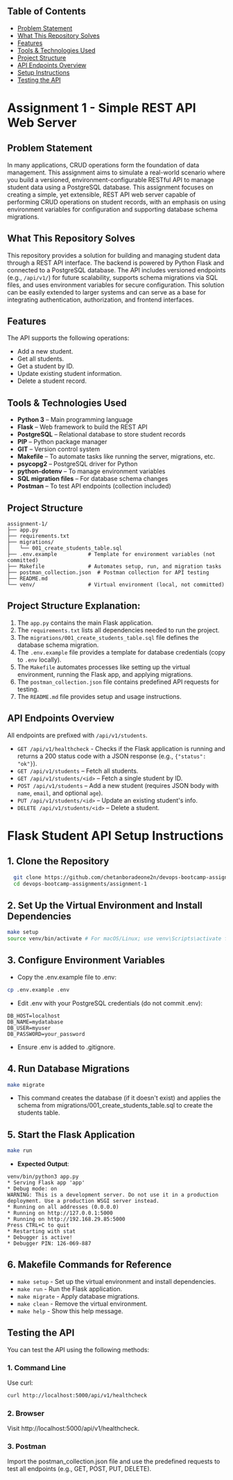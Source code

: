 ## Table of Contents
- [Problem Statement](#problem-statement)
- [What This Repository Solves](#what-this-repository-solves)
- [Features](#features)
- [Tools & Technologies Used](#tools--technologies-used)
- [Project Structure](#project-structure)
- [API Endpoints Overview](#api-endpoints-overview)
- [Setup Instructions](#setup-instructions)
- [Testing the API](#testing-the-api)

# Assignment 1 - Simple REST API Web Server

## Problem Statement
In many applications, CRUD operations form the foundation of data management. This assignment aims to simulate a real-world scenario where you build a versioned, environment-configurable RESTful API to manage student data using a PostgreSQL database. This assignment focuses on creating a simple, yet extensible, REST API web server capable of performing CRUD operations on student records, with an emphasis on using environment variables for configuration and supporting database schema migrations.

## What This Repository Solves
This repository provides a solution for building and managing student data through a REST API interface. The backend is powered by Python Flask and connected to a PostgreSQL database. The API includes versioned endpoints (e.g., `/api/v1/`) for future scalability, supports schema migrations via SQL files, and uses environment variables for secure configuration. This solution can be easily extended to larger systems and can serve as a base for integrating authentication, authorization, and frontend interfaces.

## Features
The API supports the following operations:
- Add a new student.
- Get all students.
- Get a student by ID.
- Update existing student information.
- Delete a student record.

## Tools & Technologies Used
- **Python 3** – Main programming language
- **Flask** – Web framework to build the REST API
- **PostgreSQL** – Relational database to store student records
- **PIP** – Python package manager
- **GIT** – Version control system
- **Makefile** – To automate tasks like running the server, migrations, etc.
- **psycopg2** – PostgreSQL driver for Python
- **python-dotenv** – To manage environment variables
- **SQL migration files** – For database schema changes
- **Postman** – To test API endpoints (collection included)

## Project Structure

```
assignment-1/
├── app.py
├── requirements.txt
├── migrations/
│   └── 001_create_students_table.sql
├── .env.example          # Template for environment variables (not committed)
├── Makefile              # Automates setup, run, and migration tasks
├── postman_collection.json  # Postman collection for API testing
├── README.md
└── venv/                 # Virtual environment (local, not committed)

``` 


## Project Structure Explanation:
1. The `app.py` contains the main Flask application.
2. The `requirements.txt` lists all dependencies needed to run the project.
3. The `migrations/001_create_students_table.sql` file defines the database schema migration.
4. The `.env.example` file provides a template for database credentials (copy to `.env` locally).
5. The `Makefile` automates processes like setting up the virtual environment, running the Flask app, and applying migrations.
6. The `postman_collection.json` file contains predefined API requests for testing.
7. The `README.md` file provides setup and usage instructions.

## API Endpoints Overview
All endpoints are prefixed with `/api/v1/students`.
- `GET /api/v1/healthcheck` - Checks if the Flask application is running and returns a 200 status code with a JSON response (e.g., `{"status": "ok"}`).
- `GET /api/v1/students` – Fetch all students.
- `GET /api/v1/students/<id>` – Fetch a single student by ID.
- `POST /api/v1/students` – Add a new student (requires JSON body with `name`, `email`, and optional `age`).
- `PUT /api/v1/students/<id>` – Update an existing student's info.
- `DELETE /api/v1/students/<id>` – Delete a student.
  

# Flask Student API Setup Instructions

## 1. Clone the Repository
 ```bash
   git clone https://github.com/chetanboradeone2n/devops-bootcamp-assignments.git
   cd devops-bootcamp-assignments/assignment-1
 ```

## 2. Set Up the Virtual Environment and Install Dependencies

```bash
make setup
source venv/bin/activate # For macOS/Linux; use venv\Scripts\activate for Windows
```

## 3. Configure Environment Variables

* Copy the .env.example file to .env:
```bash
cp .env.example .env
```

* Edit .env with your PostgreSQL credentials (do not commit .env):
```text
DB_HOST=localhost
DB_NAME=mydatabase
DB_USER=myuser
DB_PASSWORD=your_password
```

* Ensure .env is added to .gitignore.

## 4. Run Database Migrations

```bash
make migrate
```

* This command creates the database (if it doesn't exist) and applies the schema from migrations/001_create_students_table.sql to create the students table.

## 5. Start the Flask Application

```bash
make run
```

* **Expected Output**:
```text
venv/bin/python3 app.py
* Serving Flask app 'app'
* Debug mode: on
WARNING: This is a development server. Do not use it in a production deployment. Use a production WSGI server instead.
* Running on all addresses (0.0.0.0)
* Running on http://127.0.0.1:5000
* Running on http://192.168.29.85:5000
Press CTRL+C to quit
* Restarting with stat
* Debugger is active!
* Debugger PIN: 126-069-887
```

## 6. Makefile Commands for Reference

* `make setup` - Set up the virtual environment and install dependencies.
* `make run` - Run the Flask application.
* `make migrate` - Apply database migrations.
* `make clean` - Remove the virtual environment.
* `make help` - Show this help message.

## Testing the API

You can test the API using the following methods:

### 1. Command Line
Use curl:
```bash
curl http://localhost:5000/api/v1/healthcheck
```

### 2. Browser
Visit http://localhost:5000/api/v1/healthcheck.

### 3. Postman
Import the postman_collection.json file and use the predefined requests to test all endpoints (e.g., GET, POST, PUT, DELETE).